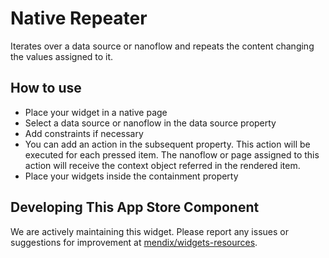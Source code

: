 # Native Repeater

Iterates over a data source or nanoflow and repeats the content changing the values assigned to it.

## How to use

-   Place your widget in a native page
-   Select a data source or nanoflow in the data source property
-   Add constraints if necessary
-   You can add an action in the subsequent property. This action will be executed for each pressed item. The nanoflow or page assigned to this action will receive the context object referred in the rendered item.
-   Place your widgets inside the containment property

## Developing This App Store Component

We are actively maintaining this widget. Please report any issues or suggestions for improvement at [mendix/widgets-resources](https://github.com/mendix/widgets-resources/issues).
